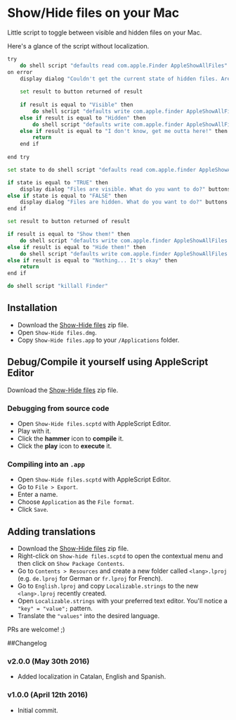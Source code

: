 # Show/Hide files on your Mac

Little script to toggle between visible and hidden files on your Mac.

Here's a glance of the script without localization.

```bash
try
	do shell script "defaults read com.apple.Finder AppleShowAllFiles"
on error
	display dialog "Couldn't get the current state of hidden files. Are they visible or are they hidden?" buttons {"Visible", "Hidden", "I don't know, get me outta here!"} with title "Warning - Show/Hide files" with icon caution
	
	set result to button returned of result
	
	if result is equal to "Visible" then
		do shell script "defaults write com.apple.finder AppleShowAllFiles TRUE"
	else if result is equal to "Hidden" then
		do shell script "defaults write com.apple.finder AppleShowAllFiles FALSE"
	else if result is equal to "I don't know, get me outta here!" then
		return
	end if
	
end try

set state to do shell script "defaults read com.apple.finder AppleShowAllFiles"

if state is equal to "TRUE" then
	display dialog "Files are visible. What do you want to do?" buttons {"Hide them!", "Nothing... It's okay"} default button "Hide them!" with title "Show/Hide files" with icon note
else if state is equal to "FALSE" then
	display dialog "Files are hidden. What do you want to do?" buttons {"Show them!", "Nothing... It's okay"} default button "Show them!" with title "Show/Hide files" with icon note
end if

set result to button returned of result

if result is equal to "Show them!" then
	do shell script "defaults write com.apple.finder AppleShowAllFiles TRUE"
else if result is equal to "Hide them!" then
	do shell script "defaults write com.apple.finder AppleShowAllFiles FALSE"
else if result is equal to "Nothing... It's okay" then
	return
end if

do shell script "killall Finder"
```

## Installation

* Download the [Show-Hide files](https://github.com/hiulit/show-hide-files-script-mac/archive/master.zip) zip file.
* Open `Show-Hide files.dmg`.
* Copy `Show-Hide files.app` to your `/Applications` folder.

## Debug/Compile it yourself using AppleScript Editor

Download the [Show-Hide files](https://github.com/hiulit/show-hide-files-script-mac/archive/master.zip) zip file.

### Debugging from source code
* Open `Show-Hide files.scptd` with AppleScript Editor.
* Play with it.
* Click the **hammer** icon to **compile** it.
* Click the **play** icon to **execute** it.

### Compiling into an `.app`
* Open `Show-Hide files.scptd` with AppleScript Editor.
* Go to `File > Export`.
* Enter a name.
* Choose `Application` as the `File format`.
* Click `Save`.

## Adding translations
* Download the [Show-Hide files](https://github.com/hiulit/show-hide-files-script-mac/archive/master.zip) zip file.
* Right-click on `Show-hide files.scptd` to open the contextual menu and then click on `Show Package Contents`.
* Go to `Contents > Resources` and create a new folder called `<lang>.lproj` (e.g. `de.lproj` for German or `fr.lproj` for French).
* Go to `English.lproj` and copy `Localizable.strings` to the new `<lang>.lproj` recently created.
* Open `Localizable.strings` with your preferred text editor. You'll notice a `"key" = "value";` pattern.
* Translate the `"values"` into the desired language.

PRs are welcome! ;)

##Changelog

### v2.0.0 (May 30th 2016)
* Added localization in Catalan, English and Spanish.

### v1.0.0 (April 12th 2016)
* Initial commit.
